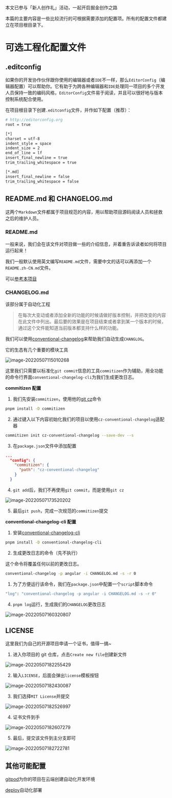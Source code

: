 本文已参与「新人创作礼」活动，一起开启掘金创作之路

本篇的主要内容是一些比较流行的可根据需要添加的配置项。所有的配置文件都建立在项目根目录下。

# 可选工程化配置文件

## .editconfig

如果你的开发协作伙伴跟你使用的编辑器或者`IDE`不一样，那么`EditorConfig`（编辑器配置）可以帮助你。它有助于为跨各种编辑器和`IDE`处理同一项目的多个开发人员保持一致的编码风格，`EditorConfig`文件易于阅读，并且可以很好地与版本控制系统配合使用。

在项目根目录下创建`.editconfig`文件，并作如下配置（推荐）：

```bash
# http://editorconfig.org
root = true

[*]
charset = utf-8
indent_style = space
indent_size = 2
end_of_line = lf
insert_final_newline = true
trim_trailing_whitespace = true

[*.md]
insert_final_newline = false
trim_trailing_whitespace = false

```

## README.md 和 CHANGELOG.md

这两个`Markdown`文件都属于项目规范的内容，用以帮助项目源码阅读人员和拯救之后的维护人员。

### README.md

一般来说，我们会在该文件对项目做一些的介绍信息，并着重告诉读者如何将项目运行起来！

我们一般默认使用英文编写`README.md`文件，需要中文的话可以再添加一个`README.zh-CN.md`文件。

可以[参考本项目](https://github.com/huohuoit/vue3-huohuo-admin/blob/master/README.zh-CN.md)

### CHANGELOG.md

该部分属于自动化工程

> 在每次大变动或者添加全新的功能的时候请做好版本控制，并把改变的内容在此文件中列出。最后要的效果是在项目结束或者拿到某一个版本的时候，通过这个文件能知道当前版本都支持什么样的功能。

我们可以使用[conventional-changelog](https://github.com/conventional-changelog/conventional-changelog)来帮助我们自动生成`CHANGLOG`。

它的生态有几个重要的模块工具

![image-20220507115010268](https://gitee.com/huohuomua/pictures/raw/master/202205071150336.png)

这里我们只需要以标准化`git commit`信息的工具`commitizen`作为辅助，用全功能的命令行界面`conventional-changelog-cli`为我们生成更改日志。

**commitizen 配置**

1. 我们先安装`commitizen`，使用他的[git cz](https://github.com/commitizen/cz-cli)命令

```bash
pnpm install -D commitizen
```

2. 通过键入以下内容初始化我们的项目以使用`cz-conventional-changelog`适配器

```bash
commitizen init cz-conventional-changelog --save-dev --s
```

3. 在`package.json`文件中添加配置

```json
...
  "config": {
    "commitizen": {
      "path": "cz-conventional-changelog"
    }
  }
```

4. `git add`后，我们不再使用`git commit`，而是使用`git cz`

![image-20220507173520202](https://gitee.com/huohuomua/pictures/raw/master/202205071735241.png)

5. 最后`git push`，完成一次规范的`commitizen`提交

**conventional-changelog-cli 配置**

1. 安装[conventional-changelog-cli](https://github.com/conventional-changelog/conventional-changelog/tree/master/packages/conventional-changelog-cli)

```bash
pnpm install -D conventional-changelog-cli
```

2. 生成更改日志的命令（先不执行）

这个命令将覆盖任何以前的更改日志。

```bash
conventional-changelog -p angular -i CHANGELOG.md -s -r 0
```

1. 为了方便运行该命令，我们在`package.json`中配置一个`script`脚本命令

```bash
"log": "conventional-changelog -p angular -i CHANGELOG.md -s -r 0"
```

4. `pnpm log`运行，生成我们的`CHANGELOG`更改日志

![image-20220507160320807](https://gitee.com/huohuomua/pictures/raw/master/202205071603885.png)

## LICENSE

这里我们为自己的开源项目申请一个证书，值得一搞~

1. 进入你项目的 git 仓库，点击`Create new file`创建新文件

![image-20220507182255429](https://gitee.com/huohuomua/pictures/raw/master/202205071822469.png)

2. 输入`LICENSE`，后面会弹出`license`模板按钮

![image-20220507182430087](https://gitee.com/huohuomua/pictures/raw/master/202205071824127.png)

3. 我们选择`MIT License`并提交

![image-20220507182526997](https://gitee.com/huohuomua/pictures/raw/master/202205071825047.png)

4. 证书文件到手

![image-20220507182607279](https://gitee.com/huohuomua/pictures/raw/master/202205071826323.png)

5. 最后，提交该文件到主分支即可

![image-20220507182722781](https://gitee.com/huohuomua/pictures/raw/master/202205071827811.png)

## 其他可能配置

[gitpod](https://www.gitpod.io/)为你的项目在云端创建自动化开发环境

[deploy](https://gabrielcsapo.github.io/deploy.sh/)自动化部署
